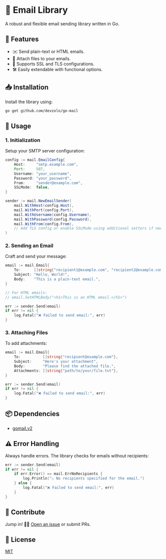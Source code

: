 # 📧 Email Library

A robust and flexible email sending library written in Go.

## 🌟 Features

- ✉️ Send plain-text or HTML emails.
- 📎 Attach files to your emails.
- 🔐 Supports SSL and TLS configurations.
- 🛠 Easily extendable with functional options.

## 📥 Installation

Install the library using:

```bash
go get github.com/devzolo/go-mail
```

## 🚀 Usage

### 1. **Initialization**

Setup your SMTP server configuration:

```java
config := mail.EmailConfig{
    Host:     "smtp.example.com",
    Port:     587,
    Username: "your_username",
    Password: "your_password",
    From:     "sender@example.com",
    SSLMode:  false,
}

sender := mail.NewEmailSender(
    mail.WithHost(config.Host),
    mail.WithPort(config.Port),
    mail.WithUsername(config.Username),
    mail.WithPassword(config.Password),
    mail.WithFrom(config.From),
    // Add TLS config or enable SSLMode using additional setters if needed.
)
```

### 2. **Sending an Email**

Craft and send your message:

```go
email := mail.Email{
    To:      []string{"recipient1@example.com", "recipient2@example.com"},
    Subject: "Hello, World!",
    Body:    "This is a plain-text email.",
}

// For HTML emails:
// email.SetHTMLBody("<h1>This is an HTML email.</h1>")

err := sender.Send(email)
if err != nil {
    log.Fatal("❌ Failed to send email:", err)
}
```

### 3. **Attaching Files**

To add attachments:

```go
email := mail.Email{
    To:          []string{"recipient@example.com"},
    Subject:     "Here's your attachment",
    Body:        "Please find the attached file.",
    Attachments: []string{"path/to/your/file.txt"},
}

err := sender.Send(email)
if err != nil {
    log.Fatal("❌ Failed to send email:", err)
}
```

## 📦 Dependencies

- [gomail.v2](https://pkg.go.dev/gopkg.in/gomail.v2)

## ⚠️ Error Handling

Always handle errors. The library checks for emails without recipients:

```go
err := sender.Send(email)
if err != nil {
    if err.Error() == mail.ErrNoRecipients {
        log.Println("⚠️ No recipients specified for the email.")
    } else {
        log.Fatal("❌ Failed to send email:", err)
    }
}
```

## 👥 Contribute

Jump in! 🏊‍♂️ [Open an issue](https://github.com/devzolo/go-mail/issues) or submit PRs.

## 📜 License

[MIT](LICENSE)
